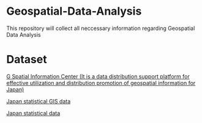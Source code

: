 # Geospatial-Data-Analysis
This repository will collect all neccessary information regarding Geospatial Data Analysis

# Dataset

<a href="https://www.geospatial.jp/ckan/dataset" target="_blank">G Spatial Information Center (It is a data distribution support platform for effective utilization and distribution promotion of geospatial information for Japan)</a> <br/>

<a href="https://www.e-stat.go.jp/gis" target="_blank">Japan statistical GIS data</a> <br/>

<a href="https://www.stat.go.jp/english/" target="_blank">Japan statistical data</a> <br/>

